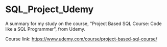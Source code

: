 # SQL_Project_Udemy
A summary for my study on the course, "Project Based SQL Course: Code like a SQL Programmer", from Udemy.

Course link: https://www.udemy.com/course/project-based-sql-course/
